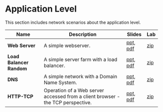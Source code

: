 # Application Level
This section includes network scenarios about the application level.

| Name                     | Description                                                                     | Slides                                                                                                                                      | Lab                                                              |
|--------------------------|---------------------------------------------------------------------------------|---------------------------------------------------------------------------------------------------------------------------------------------|------------------------------------------------------------------|
| **Web Server**           | A simple webserver.                                                             | [ppt](web-server/008-kathara-lab_web-server.pptx), [pdf](web-server/008-kathara-lab_web-server.pdf)                                         | [zip](web-server/kathara-lab_web-server.zip)                     |
| **Load Balancer Random** | A simple server farm with a load balancer.                                      | [ppt](load-balancer-random/013-kathara-lab_load-balancer-ws-rnd.pptx), [pdf](load-balancer-random/013-kathara-lab_load-balancer-ws-rnd.pdf) | [zip](load-balancer-random/kathara-lab_load-balancer-ws-rnd.zip) |
| **DNS**                  | A simple network with a Domain Name System.                                     | [ppt](dns/010-kathara-lab_dns.pptx), [pdf](dns/010-kathara-lab_dns.pdf)                                                                     | [zip](dns/kathara-lab_dns.zip)                                   |
| **HTTP-TCP**             | Operation of a Web server accessed from a client browser - the TCP perspective. | [ppt](http-tcp/0150-kathara-lab_http-tcp.pptx), [pdf](http-tcp/0150-kathara-lab_http-tcp.pdf)                                               | [zip](http-tcp/kathara-lab_http-tcp.zip)                         |                                                                  |
